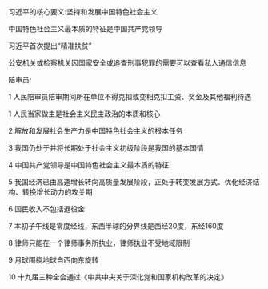 习近平的核心要义:坚持和发展中国特色社会主义

中国特色社会主义最本质的特征是中国共产党领导

习近平首次提出“精准扶贫”

公安机关或检察机关因国家安全或追查刑事犯罪的需要可以查看私人通信信息

陪审员:

1 人民陪审员陪审期间所在单位不得克扣或变相克扣工资、奖金及其他福利待遇



1 人民当家做主是社会主义民主政治的本质和核心

2 解放和发展社会生产力是中国特色社会主义的根本任务

3 我国仍处于并将长期处于社会主义初级阶段是我国的基本国情

4 中国共产党领导是中国特色社会主义最本质的特征

5 我国经济已由高速增长转向高质量发展阶段，正处于转变发展方式、优化经济结构、转换增长动力的攻关期

6 国民收入不包括退役金

7 本初子午线是零度经线，东西半球的分界线是西经20度，东经160度

8 律师只能在一个律师事务所执业，律师执业不受地域限制

9 月球围绕地球自西向东旋转

10 十九届三种全会通过《中共中央关于深化党和国家机构改革的决定》



